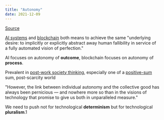```yaml
---
title: "Autonomy"
date: 2021-12-09
---
```


[Source](https://www.noemamag.com/ai-blockchain-human-autonomy-future/)

[AI systems](posts/ai-systems.md) and [blockchain](thoughts/blockchain.md) both means to achieve the same "underlying desire: to implicitly or explicitly abstract away human fallibility in service of a fully automated vision of perfection."

AI focuses on autonomy of **outcome**, blockchain focuses on autonomy of **process**.

Prevalent in [post-work society thinking](posts/play.md), especially one of a [positive-sum](thoughts/positive-sum.md) sum, post-scarcity world

"However, the link between individual autonomy and the collective good has always been pernicious — and nowhere more so than in the visions of technology that promise to give us both in unparalleled measure."

We need to push not for technological **determinism** but for technological **pluralism**.1